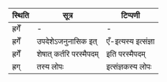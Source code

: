 | स्थिति | सूत्र | टिप्पणी |
| ----- | ------- | ------ |
| ह्रगेँ | - | - |
| ह्रगेँ | उपदेशेऽजनुनासिक इत् | एँ-इत्यस्य इत्संज्ञा |
| ह्रगेँ | शेषात् कर्तरि परस्मैपदम् | इति परस्मैपदम् |
| ह्रग् | तस्य लोपः | इत्संज्ञकस्य लोपः |
